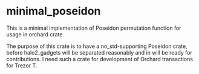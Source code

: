 # minimal_poseidon

This is a minimal implementation of Poseidon permutation function for usage in orchard crate.

The purpose of this crate is to have a no_std-supporting Poseidon crate,
before halo2_gadgets will be separated reasonably and in will be ready
for contributions. I need such a crate for development of Orchard transactions
for Trezor T.
